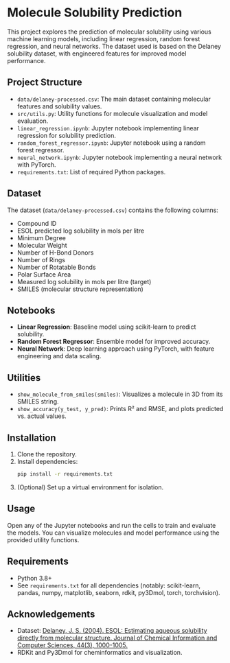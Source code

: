 # Molecule Solubility Prediction

This project explores the prediction of molecular solubility using various machine learning models, including linear regression, random forest regression, and neural networks. The dataset used is based on the Delaney solubility dataset, with engineered features for improved model performance.

## Project Structure

- `data/delaney-processed.csv`: The main dataset containing molecular features and solubility values.
- `src/utils.py`: Utility functions for molecule visualization and model evaluation.
- `linear_regression.ipynb`: Jupyter notebook implementing linear regression for solubility prediction.
- `random_forest_regressor.ipynb`: Jupyter notebook using a random forest regressor.
- `neural_network.ipynb`: Jupyter notebook implementing a neural network with PyTorch.
- `requirements.txt`: List of required Python packages.

## Dataset

The dataset (`data/delaney-processed.csv`) contains the following columns:
- Compound ID
- ESOL predicted log solubility in mols per litre
- Minimum Degree
- Molecular Weight
- Number of H-Bond Donors
- Number of Rings
- Number of Rotatable Bonds
- Polar Surface Area
- Measured log solubility in mols per litre (target)
- SMILES (molecular structure representation)

## Notebooks

- **Linear Regression**: Baseline model using scikit-learn to predict solubility.
- **Random Forest Regressor**: Ensemble model for improved accuracy.
- **Neural Network**: Deep learning approach using PyTorch, with feature engineering and data scaling.

## Utilities

- `show_molecule_from_smiles(smiles)`: Visualizes a molecule in 3D from its SMILES string.
- `show_accuracy(y_test, y_pred)`: Prints R² and RMSE, and plots predicted vs. actual values.

## Installation

1. Clone the repository.
2. Install dependencies:
   ```bash
   pip install -r requirements.txt
   ```
3. (Optional) Set up a virtual environment for isolation.

## Usage

Open any of the Jupyter notebooks and run the cells to train and evaluate the models. You can visualize molecules and model performance using the provided utility functions.

## Requirements

- Python 3.8+
- See `requirements.txt` for all dependencies (notably: scikit-learn, pandas, numpy, matplotlib, seaborn, rdkit, py3Dmol, torch, torchvision).

## Acknowledgements

- Dataset: [Delaney, J. S. (2004). ESOL: Estimating aqueous solubility directly from molecular structure. Journal of Chemical Information and Computer Sciences, 44(3), 1000-1005.](https://pubs.acs.org/doi/10.1021/ci034243x)
- RDKit and Py3Dmol for cheminformatics and visualization.
